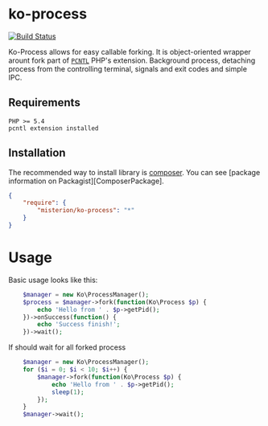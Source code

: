 ko-process
==========

[![Build Status](https://travis-ci.org/misterion/ko-process.png?branch=master)](https://travis-ci.org/misterion/ko-process)

Ko-Process allows for easy callable forking. It is object-oriented wrapper arount fork part of
[`PCNTL`](http://php.net/manual/ru/book.pcntl.php) PHP's extension. Background process, detaching process from the
controlling terminal, signals and exit codes and simple IPC.

Requirements
------------

    PHP >= 5.4
    pcntl extension installed


Installation
------------

The recommended way to install library is [composer](http://getcomposer.org).
You can see [package information on Packagist][ComposerPackage].

```JSON
{
	"require": {
		"misterion/ko-process": "*"
	}
}
```

# Usage #

Basic usage looks like this:

```php
    $manager = new Ko\ProcessManager();
    $process = $manager->fork(function(Ko\Process $p) {
        echo 'Hello from ' . $p->getPid();
    })->onSuccess(function() {
        echo 'Success finish!';
    })->wait();
```

If should wait for all forked process
```php
    $manager = new Ko\ProcessManager();
    for ($i = 0; $i < 10; $i++) {
        $manager->fork(function(Ko\Process $p) {
            echo 'Hello from ' . $p->getPid();
            sleep(1);
        });
    }
    $manager->wait();
```
